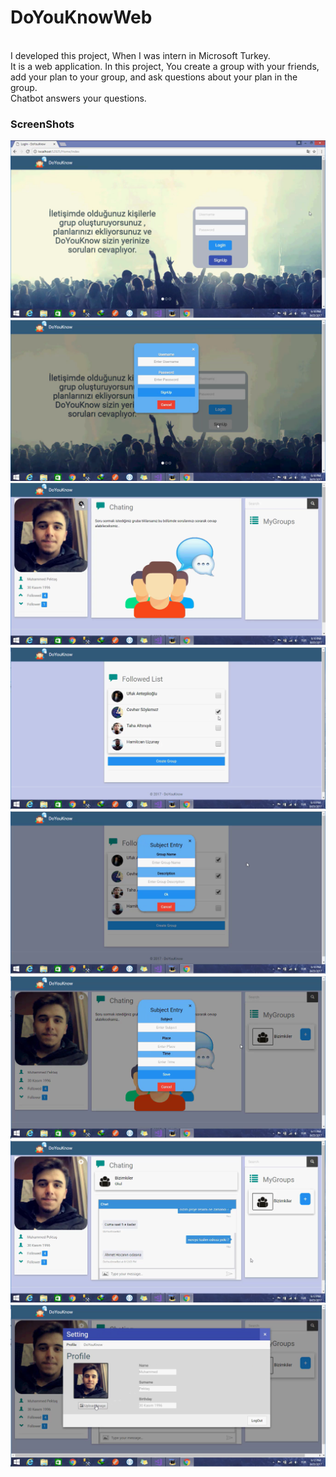 # DoYouKnowWeb
<br>
I developed this project,  When I was intern in Microsoft Turkey. <br>
It is a web application. In this project,
You create a group with your friends, 
add your plan to your group, and ask questions about your plan in the group. <br>
Chatbot answers your questions.<br>


<h3>ScreenShots</h3>

<img src="./Images/1.png" />
<img src="./Images/2.png" />
<img src="./Images/3.png" />
<img src="./Images/4.png" />
<img src="./Images/5.png" />
<img src="./Images/6.png" />
<img src="./Images/7.png" />
<img src="./Images/8.png" />

